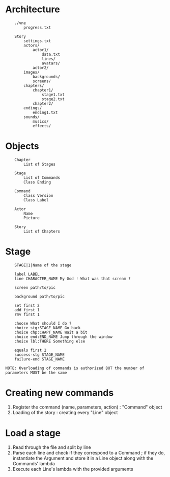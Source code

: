 # Architecture

		./vne		
			progress.txt

		Story
			settings.txt
			actors/
				actor1/
					data.txt
					lines/
					avatars/	
				actor2/
			images/
				backgrounds/
				screens/
			chapters/
				chapter1/
					stage1.txt
					stage2.txt
				chapter2/
			endings/
				ending1.txt
			sounds/
				musics/
				effects/


# Objects

		Chapter
			List of Stages
		
		Stage
			List of Commands
			Class Ending

		Command
			Class Version
			Class Label
		
		Actor
			Name
			Picture

		Story
			List of Chapters

# Stage

		STAGE|1|Name of the stage
		
		label LABEL
		line CHARACTER_NAME My God ! What was that scream ?

		screen path/to/pic
		
		background path/to/pic
		
		set first 2
		add first 1
		rmv first 1
		
		choose What should I do ?
		choice stg:STAGE_NAME Go back
		choice chp:CHAPT_NAME Wait a bit
		choice end:END_NAME Jump through the window
		choice lbl:THERE Something else

		equals first 2
		success-stg STAGE_NAME
		failure-end STAGE_NAME

	NOTE: Overloading of commands is authorized BUT the number of parameters MUST be the same


# Creating new commands

 1. Register the command (name, parameters, action) : "Command" object
 2. Loading of the story : creating every "Line" object

# Load a stage

 1. Read through the file and split by line
 2. Parse each line and check if they correspond to a Command ; if they do, instantiate the Argument and store it in a Line object along with the Commands' lambda
 3. Execute each Line's lambda with the provided arguments
